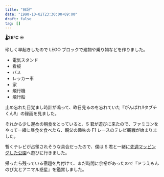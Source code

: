```yaml
---
title: "日記"
date: "1990-10-02T23:30:00+09:00"
draft: false
tag: []
---
```


__🌡26℃ ☀__

珍しく早起きしたので LEGO ブロックで建物や乗り物などを作りました。

* 電気スタンド
* 看板
* バス
* レッカー車
* 家
* 飛行機
* 飛行船

止め忘れた目覚まし時計が鳴って、昨日見るのを忘れていた『がんばれ!!タブチくん!!』の録画を見ました。

それから少し遅めの朝食をとっていると、S 君が遊びに来たので、ファミコンをやって一緒に昼食を食べたら、親父の趣味の F1 レースのテレビ観戦が始まりました。

暫くテレビが占領されそうな具合だったので、僕は S 君と一緒に[先週マッピングした公園](../09/24-diary.md)へ遊びに行きました。

帰ったら残っている宿題を片付けて、まだ時間に余裕があったので『ドラえもん のび太とアニマル惑星』を鑑賞しました。
